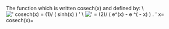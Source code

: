 The function which is written cosech(x) and defined by: \\
![' cosech(x) = (1)/ ( sinh(x)
) '](../dictionary/equation_images/3763.1..png)
\\
![' = (2)/ ( e\^(x) - e \^( - x) ) . '](../dictionary/equation_images/3763.2..png)
x= cosech(x)=
